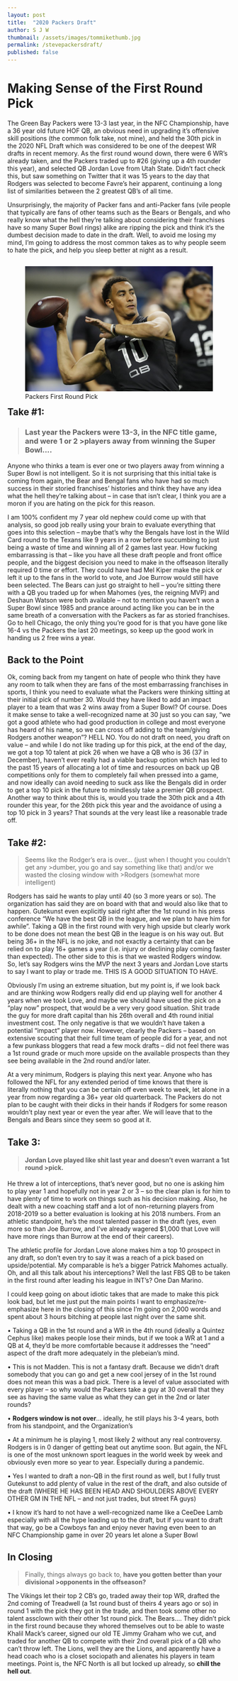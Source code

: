 ```yaml
---
layout: post
title:  "2020 Packers Draft"
author: S J W
thumbnail: /assets/images/tommikethumb.jpg
permalink: /stevepackersdraft/
published: false
---
```


# Making Sense of the First Round Pick
The Green Bay Packers were 13-3 last year, in the NFC Championship, have a 36 year old future HOF QB, an obvious need in upgrading it’s offensive skill positions (the common folk take, not mine), and held the 30th pick in the 2020 NFL Draft which was considered to be one of the deepest WR drafts in recent memory. As the first round wound down, there were 6 WR’s already taken, and the Packers traded up to #26 (giving up a 4th rounder this year), and selected QB Jordan Love from Utah State. Didn’t fact check this, but saw something on Twitter that it was 15 years to the day that Rodgers was selected to become Favre’s heir apparent, continuing a long list of similarities between the 2 greatest QB’s of all time.

Unsurprisingly, the majority of Packer fans and anti-Packer fans (vile people that typically are fans of other teams such as the Bears or Bengals, and who really know what the hell they’re talking about considering their franchises have so many Super Bowl rings) alike are ripping the pick and think it’s the dumbest decision made to date in the draft. Well, to avoid me losing my mind, I’m going to address the most common takes as to why people seem to hate the pick, and help you sleep better at night as a result.

<figure style= "float:right">
  <img src="/assets/images/jordan_love.jpg" alt="jordanlove">
  <figcaption>Packers First Round Pick</figcaption>
</figure>

## Take #1: 

>### Last year the Packers were 13-3, in the NFC title game, and were 1 or 2 >players away from winning the Super Bowl….

Anyone who thinks a team is ever one or two players away from winning a Super Bowl is not intelligent.  So it is not surprising that this initial take is coming from again, the Bear and Bengal fans who have had so much success in their storied franchises’ histories and think they have any idea what the hell they’re talking about – in case that isn’t clear, I think you are a moron if you are hating on the pick for this reason. 

I am 100% confident my 7 year old nephew could come up with that analysis, so good job really using your brain to evaluate everything that goes into this selection – maybe that’s why the Bengals have lost in the Wild Card round to the Texans like 9 years in a row before succumbing to just being a waste of time and winning all of 2 games last year. How fucking embarrassing is that – like you have all these draft people and front office people, and the biggest decision you need to make in the offseason literally required 0 time or effort. They could have had Mel Kiper make the pick or left it up to the fans in the world to vote, and Joe Burrow would still have been selected. The Bears can just go straight to hell – you’re sitting there with a QB you traded up for when Mahomes (yes, the reigning MVP) and Deshaun Watson were both available – not to mention you haven’t won a Super Bowl since 1985 and prance around acting like you can be in the same breath of a conversation with the Packers as far as storied franchises. Go to hell Chicago, the only thing you’re good for is that you have gone like 16-4 vs the Packers the last 20 meetings, so keep up the good work in handing us 2 free wins a year. 

## Back to the Point
Ok, coming back from my tangent on hate of people who think they have any room to talk when they are fans of the most embarrassing franchises in sports, I think you need to evaluate what the Packers were thinking sitting at their initial pick of number 30. Would they have liked to add an impact player to a team that was 2 wins away from a Super Bowl? Of course. Does it make sense to take a well-recognized name at 30 just so you can say, “we got a good athlete who had good production in college and most everyone has heard of his name, so we can cross off adding to the team/giving Rodgers another weapon”? HELL NO. You do not draft on need, you draft on value – and while I do not like trading up for this pick, at the end of the day, we got a top 10 talent at pick 26 when we have a QB who is 36 (37 in December), haven’t ever really had a viable backup option which has led to the past 15 years of allocating a lot of time and resources on back up QB competitions only for them to completely fail when pressed into a game, and now ideally can avoid needing to suck ass like the Bengals did in order to get a top 10 pick in the future to mindlessly take a premier QB prospect. 
Another way to think about this is, would you trade  the 30th pick and a 4th rounder this year, for the 26th pick this year and the avoidance of using a top 10 pick in 3 years? That sounds at the very least like a reasonable trade off.

## Take #2: 
>Seems like the Rodger’s era is over… (just when I thought you couldn’t get any >dumber, you go and say something like that) and/or we wasted the closing window with >Rodgers (somewhat more intelligent)

Rodgers has said he wants to play until 40 (so 3 more years or so). The organization has said they are on board with that and would also like that to happen. Gutekunst even explicitly said right after the 1st round in his press conference “We have the best QB in the league, and we plan to have him for awhile”. Taking a QB in the first round with very high upside but clearly work to be done does not mean the best QB in the league is on his way out. But being 36+ in the NFL is no joke, and not exactly a certainty that can be relied on to play 16+ games a year (i.e. injury or declining play coming faster than expected). The other side to this is that we wasted Rodgers window. So, let’s say Rodgers wins the MVP the next 3 years and Jordan Love starts to say I want to play or trade me. THIS IS A GOOD SITUATION TO HAVE. 

Obviously I’m using an extreme situation, but my point is, if we look back and are thinking wow Rodgers really did end up playing well for another 4 years when we took Love, and maybe we should have used the pick on a “play now” prospect, that would be a very very good situation. Shit trade the guy for more draft capital than his 26th overall and 4th round initial investment cost. The only negative is that we wouldn’t have taken a potential “impact” player now. However, clearly the Packers – based on extensive scouting that their full time team of people did for a year, and not a few punkass bloggers that read a few mock drafts – did not feel there was a 1st round grade or much more upside on the available prospects than they see being available in the 2nd round and/or later. 

At a very minimum, Rodgers is playing this next year. Anyone who has followed the NFL for any extended period of time knows that there is literally nothing that you can be certain off even week to week, let alone in a year from now regarding a 36+ year old quarterback. The Packers do not plan to be caught with their dicks in their hands if Rodgers for some reason wouldn’t play next year or even the year after. We will leave that to the Bengals and Bears since they seem so good at it.

## Take 3: 
>#### Jordan Love played like shit last year and doesn’t even warrant a 1st round >pick.

He threw a lot of interceptions, that’s never good, but no one is asking him to play year 1 and hopefully not in year 2 or 3 – so the clear plan is for him to have plenty of time to work on things such as his decision making. Also, he dealt with a new coaching staff and a lot of non-returning players from 2018-2019 so a better evaluation is looking at his 2018 numbers. From an athletic standpoint, he’s the most talented passer in the draft (yes, even more so than Joe Burrow, and I’ve already wagered $1,000 that Love will have more rings than Burrow at the end of their careers).

The athletic profile for Jordan Love alone makes him a top 10 prospect in any draft, so don’t even try to say it was a reach of a pick based on upside/potential. My comparable is he’s a bigger Patrick Mahomes actually. Oh, and all this talk about his interceptions? Well the last FBS QB to be taken in the first round after leading his league in INT’s? One Dan Marino. 

I could keep going on about idiotic takes that are made to make this pick look bad, but let me just put the main points I want to emphasize/re-emphasize here in the closing of this since I’m going on 2,000 words and spent about 3 hours bitching at people last night over the same shit.

• Taking a QB in the 1st round and a WR in the 4th round (ideally a Quintez Cephus like) makes people lose their minds, but if we took a WR at 1 and a QB at 4, they’d be more comfortable because it addresses the “need” aspect of the draft more adequately in the plebeian’s mind.
      
• This is not Madden. This is not a fantasy draft. Because we didn’t draft somebody that you can go and get a new cool jersey of in the 1st round does not mean this was a bad pick. There is a level of value associated with every player – so why would the Packers take a guy at 30 overall that they see as having the same value as what they can get in the 2nd or later rounds?
      
• **Rodgers window is not over**… ideally, he still plays his 3-4 years, both from his standpoint, and the Organization’s
      
• At a minimum he is playing 1, most likely 2 without any real controversy. Rodgers is in 0 danger of getting beat out anytime soon. But again, the NFL is one of the most unknown sport leagues in the world week by week and obviously even more so year to year.  Especially during a pandemic.

• Yes I wanted to draft a non-QB in the first round as well, but I fully trust Gutekunst to add plenty of value in the rest of the draft, and also outside of the draft (WHERE HE HAS BEEN HEAD AND SHOULDERS ABOVE EVERY OTHER GM IN THE NFL – and not just trades, but street FA guys)
    
• I know it’s hard to not have a well-recognized name like a CeeDee Lamb especially with all the hype leading up to the draft, but if you want to draft that way, go be a Cowboys fan and enjoy never having even been to an NFC Championship game in over 20 years let alone a Super Bowl

## In Closing

>Finally, things always go back to, **have you gotten better than your divisional >opponents in the offseason?**

The Vikings let their top 2 CB’s go, traded away their top WR, drafted the 2nd coming of Treadwell (a 1st round bust of theirs 4 years ago or so) in round 1 with the pick they got in the trade, and then took some other no talent assclown with their other 1st round pick.  The Bears…. They didn’t pick in the first round because they whored themselves out to be able to waste Khalil Mack’s career, signed our old TE Jimmy Graham who we cut, and traded for another QB to compete with their 2nd overall pick of a QB who can’t throw left. The Lions, well they are the Lions, and apparently have a head coach who is a closet sociopath and alienates his players in team meetings. Point is, the NFC North is all but locked up already, so **chill the hell out**.    
